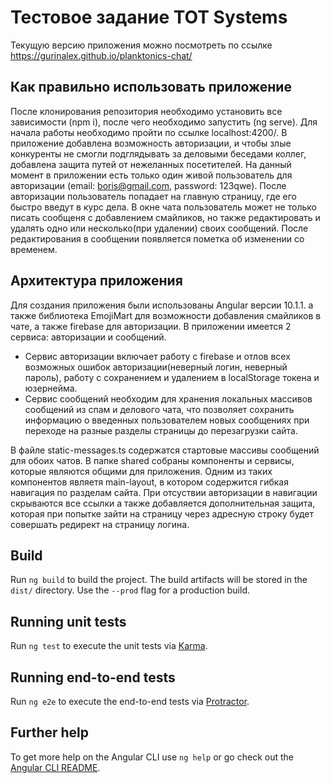 # Тестовое задание TOT Systems

Текущую версию приложения можно посмотреть по ссылке https://gurinalex.github.io/planktonics-chat/

## Как правильно использовать приложение

После клонирования репозитория необходимо установить все зависимости (npm i), после чего необходимо запустить (ng serve). Для начала работы необходимо пройти по ссылке localhost:4200/. В приложение добавлена возможность авторизации, и чтобы злые конкуренты не смогли подглядывать за деловыми беседами коллег, добавлена защита путей от нежеланных посетителей. На данный момент в приложении есть только один живой пользователь для авторизации (email: boris@gmail.com, password: 123qwe). 
После авторизации пользователь попадает на главную страницу, где его быстро введут в курс дела.
В окне чата пользователь может не только писать сообщеня с добавлением смайликов, но также редактировать и удалять одно или несколько(при удалении) своих сообщений. После редактирования в сообщении появляется пометка об изменении со временем. 

## Архитектура приложения

Для создания приложения были использованы Angular версии 10.1.1. а также библиотека EmojiMart для возможности добавления смайликов в чате, а также firebase для авторизации.
В приложении имеется 2 сервиса: авторизации и сообщений.
- Сервис авторизации включает работу с firebase и отлов всех возможных ошибок авторизации(неверный логин, неверный пароль), работу с сохранением и удалением в localStorage токена и юзернейма.
- Сервис сообщений необходим для хранения локальных массивов сообщений из спам и делового чата, что позволяет сохранить информацию о введенных пользователем новых сообщениях при переходе на разные разделы страницы до перезагрузки сайта.

В файле static-messages.ts содержатся стартовые массивы сообщений для обоих чатов.
В папке shared собраны компоненты и сервисы, которые являются общими для приложения. Одним из таких компонентов являетя main-layout, в котором содержится гибкая навигация по разделам сайта. При отсуствии авторизации в навигации скрываются все ссылки а также добавляется дополнительная защита, которая при попытке зайти на страницу через адресную строку будет совершать редирект на страницу логина.

## Build

Run `ng build` to build the project. The build artifacts will be stored in the `dist/` directory. Use the `--prod` flag for a production build.

## Running unit tests

Run `ng test` to execute the unit tests via [Karma](https://karma-runner.github.io).

## Running end-to-end tests

Run `ng e2e` to execute the end-to-end tests via [Protractor](http://www.protractortest.org/).

## Further help

To get more help on the Angular CLI use `ng help` or go check out the [Angular CLI README](https://github.com/angular/angular-cli/blob/master/README.md).
